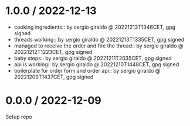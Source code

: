 1.0.0 / 2022-12-13
==================

  * cooking ingredients:: by sergio giraldo @ 20221213T1346CET, gpg signed
  * threads working:: by sergio giraldo @ 20221213T1335CET, gpg signed
  * managed to receive the order and fire the thread:: by sergio giraldo @ 20221212T1223CET, gpg signed
  * baby steps:: by sergio giraldo @ 20221211T2035CET, gpg signed
  * api is working:: by sergio giraldo @ 20221210T1448CET, gpg signed
  * boilerplate for order form and order api:: by sergio giraldo @ 20221209T1437CET, gpg signed

# 0.0.0 / 2022-12-09

Setup repo
